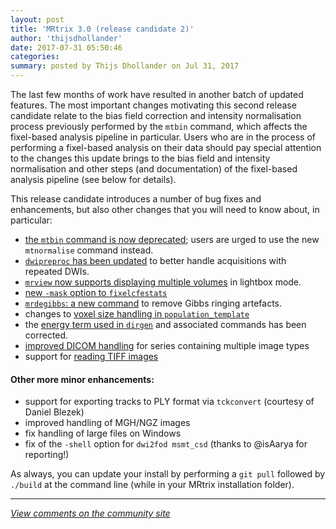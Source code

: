 ```yaml
---
layout: post
title: 'MRtrix 3.0 (release candidate 2)'
author: 'thijsdhollander'
date: 2017-07-31 05:50:46
categories:
summary: posted by Thijs Dhollander on Jul 31, 2017
---
```

The last few months of work have resulted in another batch of updated features. The most important changes motivating this second release candidate relate to the bias field correction and intensity normalisation process previously performed by the `mtbin` command, which affects the fixel-based analysis pipeline in particular.  Users who are in the process of performing a fixel-based analysis on their data should pay special attention to the changes this update brings to the bias field and intensity normalisation and other steps (and documentation) of the fixel-based analysis pipeline (see below for details). 

This release candidate introduces a number of bug fixes and enhancements, but also other changes that you will need to know about, in particular:

- [the `mtbin` command is now deprecated](http://community.mrtrix.org/t/mrtrix-3-0-release-candidate-2/1065/2); users are urged to use the new `mtnormalise` command instead.
- [`dwipreproc` has been updated](http://community.mrtrix.org/t/mrtrix-3-0-release-candidate-2/1065/3) to better handle acquisitions with repeated DWIs.
- [`mrview` now supports displaying multiple volumes](http://community.mrtrix.org/t/mrtrix-3-0-release-candidate-2/1065/4) in lightbox mode.
- [new `-mask` option to `fixelcfestats`](http://community.mrtrix.org/t/mrtrix-3-0-release-candidate-2/1065/5)
- [ `mrdegibbs`: a new command](http://community.mrtrix.org/t/mrtrix-3-0-release-candidate-2/1065/6) to remove Gibbs ringing artefacts.
- changes to [voxel size handling in `population_template`](http://community.mrtrix.org/t/mrtrix-3-0-release-candidate-2/1065/7)
- the [energy term used in `dirgen`](http://community.mrtrix.org/t/mrtrix-3-0-release-candidate-2/1065/8) and associated commands has been corrected.
- [improved DICOM handling](http://community.mrtrix.org/t/mrtrix-3-0-release-candidate-2/1065/9) for series containing multiple image types
- support for [reading TIFF images](http://community.mrtrix.org/t/mrtrix-3-0-release-candidate-2/1065/10)

#### Other more minor enhancements:

- support for exporting tracks to PLY format via `tckconvert` (courtesy of Daniel Blezek)
- improved handling of MGH/NGZ images
- fix handling of large files on Windows
- fix of the `-shell` option for `dwi2fod msmt_csd` (thanks to @isAarya for reporting!) 

As always, you can update your install by performing a `git pull` followed by `./build` at the command line (while in your MRtrix installation folder).

---

*[View comments on the community site](https://community.mrtrix.org/t/1065)*

            